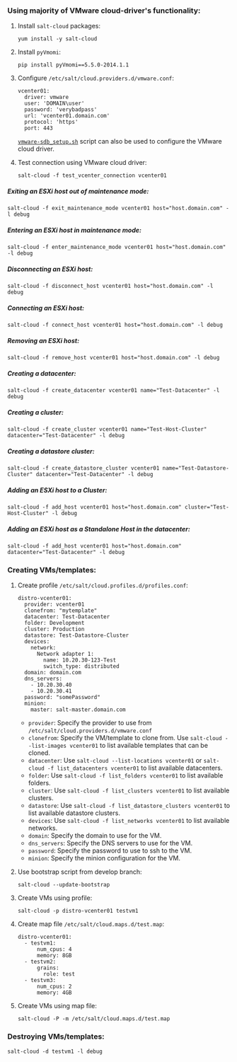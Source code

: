 ### Using majority of VMware cloud-driver's functionality:

1. Install `salt-cloud` packages:  
    ```
    yum install -y salt-cloud
    ```

2. Install `pyVmomi`:
    ```
    pip install pyVmomi==5.5.0-2014.1.1
    ```

3. Configure `/etc/salt/cloud.providers.d/vmware.conf`:
    ```
    vcenter01:
      driver: vmware
      user: 'DOMAIN\user'
      password: 'verybadpass'
      url: 'vcenter01.domain.com'
      protocol: 'https'
      port: 443
    ```
     [`vmware-sdb_setup.sh`](https://raw.githubusercontent.com/nmadhok/saltconf16/master/SAMPLES/vmware-sdb_setup.sh) script can also be used to configure the VMware cloud driver.

4. Test connection using VMware cloud driver:
    ```
    salt-cloud -f test_vcenter_connection vcenter01
    ```

   
##### Exiting an ESXi host out of maintenance mode:
```
salt-cloud -f exit_maintenance_mode vcenter01 host="host.domain.com" -l debug
```

##### Entering an ESXi host in maintenance mode:
```
salt-cloud -f enter_maintenance_mode vcenter01 host="host.domain.com" -l debug
```

##### Disconnecting an ESXi host:
```
salt-cloud -f disconnect_host vcenter01 host="host.domain.com" -l debug
```

##### Connecting an ESXi host:
```
salt-cloud -f connect_host vcenter01 host="host.domain.com" -l debug
```

##### Removing an ESXi host:
```
salt-cloud -f remove_host vcenter01 host="host.domain.com" -l debug
```

##### Creating a datacenter:
```
salt-cloud -f create_datacenter vcenter01 name="Test-Datacenter" -l debug
```

##### Creating a cluster:
```
salt-cloud -f create_cluster vcenter01 name="Test-Host-Cluster" datacenter="Test-Datacenter" -l debug
```

##### Creating a datastore cluster:
```
salt-cloud -f create_datastore_cluster vcenter01 name="Test-Datastore-Cluster" datacenter="Test-Datacenter" -l debug
```

##### Adding an ESXi host to a Cluster:
```
salt-cloud -f add_host vcenter01 host="host.domain.com" cluster="Test-Host-Cluster" -l debug
```

##### Adding an ESXi host as a Standalone Host in the datacenter:
```
salt-cloud -f add_host vcenter01 host="host.domain.com" datacenter="Test-Datacenter" -l debug
```

### Creating VMs/templates:
1. Create profile `/etc/salt/cloud.profiles.d/profiles.conf`:
    ```
    distro-vcenter01:
      provider: vcenter01
      clonefrom: "mytemplate"
      datacenter: Test-Datacenter
      folder: Development
      cluster: Production
      datastore: Test-Datastore-Cluster
      devices:
        network:
          Network adapter 1:
            name: 10.20.30-123-Test
            switch_type: distributed
      domain: domain.com
      dns_servers:
        - 10.20.30.40
        - 10.20.30.41
      password: "somePassword"
      minion:
        master: salt-master.domain.com
    ```

    * `provider`: Specify the provider to use from `/etc/salt/cloud.providers.d/vmware.conf`  
    * `clonefrom`: Specify the VM/template to clone from. Use `salt-cloud --list-images vcenter01` to list available templates that can be cloned.
    * `datacenter`: Use `salt-cloud --list-locations vcenter01` or `salt-cloud -f list_datacenters vcenter01` to list available datacenters.
    * `folder`: Use `salt-cloud -f list_folders vcenter01` to list available folders.
    * `cluster`: Use `salt-cloud -f list_clusters vcenter01` to list available clusters.
    * `datastore`: Use `salt-cloud -f list_datastore_clusters vcenter01` to list available datastore clusters.
    * `devices`: Use `salt-cloud -f list_networks vcenter01` to list available networks.
    * `domain`: Specify the domain to use for the VM.
    * `dns_servers`: Specify the DNS servers to use for the VM.
    * `password`: Specify the password to use to ssh to the VM.
    * `minion`: Specify the minion configuration for the VM.

2. Use bootstrap script from develop branch:
    ```
    salt-cloud --update-bootstrap
    ```

3. Create VMs using profile:
    ```
    salt-cloud -p distro-vcenter01 testvm1
    ```

4. Create map file ``/etc/salt/cloud.maps.d/test.map``:
    ```
    distro-vcenter01:
      - testvm1:
          num_cpus: 4
          memory: 8GB
      - testvm2:
          grains:
            role: test
      - testvm3:
          num_cpus: 2
          memory: 4GB
    ```

5. Create VMs using map file:
    ```
    salt-cloud -P -m /etc/salt/cloud.maps.d/test.map
    ```

### Destroying VMs/templates:
```
salt-cloud -d testvm1 -l debug
```
